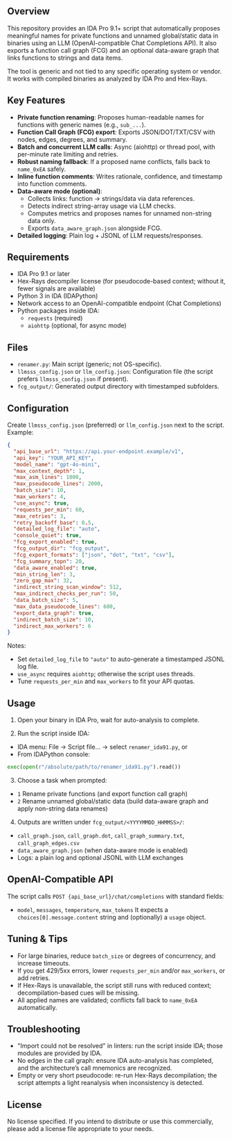 ## Overview

This repository provides an IDA Pro 9.1+ script that automatically proposes meaningful names for private functions and unnamed global/static data in binaries using an LLM (OpenAI-compatible Chat Completions API). It also exports a function call graph (FCG) and an optional data-aware graph that links functions to strings and data items.

The tool is generic and not tied to any specific operating system or vendor. It works with compiled binaries as analyzed by IDA Pro and Hex-Rays.

## Key Features

- **Private function renaming**: Proposes human-readable names for functions with generic names (e.g., `sub_...`).
- **Function Call Graph (FCG) export**: Exports JSON/DOT/TXT/CSV with nodes, edges, degrees, and summary.
- **Batch and concurrent LLM calls**: Async (aiohttp) or thread pool, with per-minute rate limiting and retries.
- **Robust naming fallback**: If a proposed name conflicts, falls back to `name_0xEA` safely.
- **Inline function comments**: Writes rationale, confidence, and timestamp into function comments.
- **Data-aware mode (optional)**:
  - Collects links: function → strings/data via data references.
  - Detects indirect string-array usage via LLM checks.
  - Computes metrics and proposes names for unnamed non-string data only.
  - Exports `data_aware_graph.json` alongside FCG.
- **Detailed logging**: Plain log + JSONL of LLM requests/responses.

## Requirements

- IDA Pro 9.1 or later
- Hex-Rays decompiler license (for pseudocode-based context; without it, fewer signals are available)
- Python 3 in IDA (IDAPython)
- Network access to an OpenAI-compatible endpoint (Chat Completions)
- Python packages inside IDA:
  - `requests` (required)
  - `aiohttp` (optional, for async mode)

## Files

- `renamer.py`: Main script (generic; not OS-specific).
- `llmsss_config.json` or `llm_config.json`: Configuration file (the script prefers `llmsss_config.json` if present).
- `fcg_output/`: Generated output directory with timestamped subfolders.

## Configuration

Create `llmsss_config.json` (preferred) or `llm_config.json` next to the script. Example:

```json
{
  "api_base_url": "https://api.your-endpoint.example/v1",
  "api_key": "YOUR_API_KEY",
  "model_name": "gpt-4o-mini",
  "max_context_depth": 1,
  "max_asm_lines": 1000,
  "max_pseudocode_lines": 2000,
  "batch_size": 10,
  "max_workers": 4,
  "use_async": true,
  "requests_per_min": 60,
  "max_retries": 3,
  "retry_backoff_base": 0.5,
  "detailed_log_file": "auto",
  "console_quiet": true,
  "fcg_export_enabled": true,
  "fcg_output_dir": "fcg_output",
  "fcg_export_formats": ["json", "dot", "txt", "csv"],
  "fcg_summary_topn": 20,
  "data_aware_enabled": true,
  "min_string_len": 3,
  "zero_gap_max": 32,
  "indirect_string_scan_window": 512,
  "max_indirect_checks_per_run": 50,
  "data_batch_size": 5,
  "max_data_pseudocode_lines": 600,
  "export_data_graph": true,
  "indirect_batch_size": 10,
  "indirect_max_workers": 6
}
```

Notes:
- Set `detailed_log_file` to `"auto"` to auto-generate a timestamped JSONL log file.
- `use_async` requires `aiohttp`; otherwise the script uses threads.
- Tune `requests_per_min` and `max_workers` to fit your API quotas.

## Usage

1) Open your binary in IDA Pro, wait for auto-analysis to complete.

2) Run the script inside IDA:
- IDA menu: File → Script file… → select `renamer_ida91.py`, or
- From IDAPython console:

```python
exec(open(r"/absolute/path/to/renamer_ida91.py").read())
```

3) Choose a task when prompted:
- `1` Rename private functions (and export function call graph)
- `2` Rename unnamed global/static data (build data-aware graph and apply non-string data renames)

4) Outputs are written under `fcg_output/<YYYYMMDD_HHMMSS>/`:
- `call_graph.json`, `call_graph.dot`, `call_graph_summary.txt`, `call_graph_edges.csv`
- `data_aware_graph.json` (when data-aware mode is enabled)
- Logs: a plain log and optional JSONL with LLM exchanges

## OpenAI-Compatible API

The script calls `POST {api_base_url}/chat/completions` with standard fields:
- `model`, `messages`, `temperature`, `max_tokens`
It expects a `choices[0].message.content` string and (optionally) a `usage` object.

## Tuning & Tips

- For large binaries, reduce `batch_size` or degrees of concurrency, and increase timeouts.
- If you get 429/5xx errors, lower `requests_per_min` and/or `max_workers`, or add retries.
- If Hex-Rays is unavailable, the script still runs with reduced context; decompilation-based cues will be missing.
- All applied names are validated; conflicts fall back to `name_0xEA` automatically.

## Troubleshooting

- "Import could not be resolved" in linters: run the script inside IDA; those modules are provided by IDA.
- No edges in the call graph: ensure IDA auto-analysis has completed, and the architecture’s call mnemonics are recognized.
- Empty or very short pseudocode: re-run Hex-Rays decompilation; the script attempts a light reanalysis when inconsistency is detected.

## License

No license specified. If you intend to distribute or use this commercially, please add a license file appropriate to your needs.


